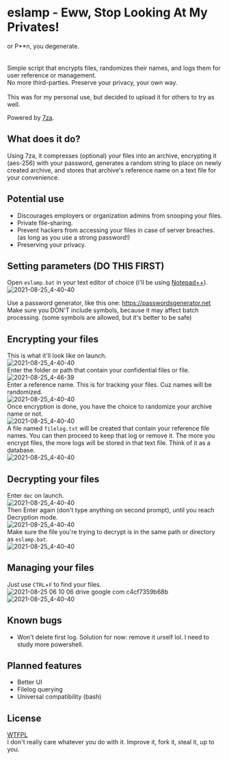 # eslamp - Eww, Stop Looking At My Privates!
or P**n, you degenerate.<br>
<br>
<br>
Simple script that encrypts files, randomizes their names, and logs them for user reference or management.<br>
No more third-parties. Preserve your privacy, your own way.<br><br>
This was for my personal use, but decided to upload it for others to try as well.

Powered by [7za](https://www.7-zip.org).

## What does it do?
Using 7za, it compresses (optional) your files into an archive, encrypting it (aes-256) with your password, generates a random string to place on newly created archive, and stores that archive's reference name on a text file for your convenience.

## Potential use
* Discourages employers or organization admins from snooping your files.
* Private file-sharing.
* Prevent hackers from accessing your files in case of server breaches. (as long as you use a strong password!)
* Preserving your privacy.

## Setting parameters (DO THIS FIRST)
Open `eslamp.bat` in your text editor of choice (i'll be using [Notepad++](https://notepad-plus-plus.org)).
![2021-08-25_4-40-40](https://user-images.githubusercontent.com/65538621/130700590-fda140ee-98f3-4641-807c-193ac4883032.png)

Use a password generator, like this one: https://passwordsgenerator.net<br>
Make sure you DON'T include symbols, because it may affect batch processing. (some symbols are allowed, but it's better to be safe)

## Encrypting your files
This is what it'll look like on launch.<br>
![2021-08-25_4-40-40](https://user-images.githubusercontent.com/65538621/130687253-6a794ef3-256a-4423-9ba2-396f0d355cf8.png)
<br>Enter the folder or path that contain your confidential files or file.<br>
![2021-08-25_4-46-39](https://user-images.githubusercontent.com/65538621/130687862-09c61c89-64c4-4372-ae69-a3f309905801.png)
<br>Enter a reference name. This is for tracking your files. Cuz names will be randomized.<br>
![2021-08-25_4-40-40](https://user-images.githubusercontent.com/65538621/130688405-4f7afef1-4192-4761-8928-92fe05a8e8e7.png)
<br>Once encryption is done, you have the choice to randomize your archive name or not.<br>
![2021-08-25_4-40-40](https://user-images.githubusercontent.com/65538621/130689220-12ccee62-686b-43ec-a9f1-5f3eee89894e.png)
<br>A file named `filelog.txt` will be created that contain your reference file names. You can then proceed to keep that log or remove it. The more you encrypt files, the more logs will be stored in that text file. Think of it as a database.<br>
![2021-08-25_4-40-40](https://user-images.githubusercontent.com/65538621/130691638-1d92d1d1-a6a9-4e2a-b010-a06fbb4768c0.png)

## Decrypting your files
Enter `dec` on launch.<br>
![2021-08-25_4-40-40](https://user-images.githubusercontent.com/65538621/130694683-fe48ab3a-edb1-456a-b054-fee3fe3ce526.png)
<br>Then Enter again (don't type anything on second prompt), until you reach Decryption mode.<br>
![2021-08-25_4-40-40](https://user-images.githubusercontent.com/65538621/130694990-83f8a9ab-7ec4-469c-90dc-ca356b881006.png)
<br>Make sure the file you're trying to decrypt is in the same path or directory as `eslamp.bat`.<br>
![2021-08-25_4-40-40](https://user-images.githubusercontent.com/65538621/130695379-ae0efa90-0026-4fc2-b769-da6d57848d57.png)

## Managing your files
Just use `CTRL`+`F` to find your files.
![2021-08-25 06 10 06 drive google com c4cf7359b68b](https://user-images.githubusercontent.com/65538621/130696764-d2cc4b15-f9fa-4deb-8db6-7c527b8af056.png)
![2021-08-25_4-40-40](https://user-images.githubusercontent.com/65538621/130697369-e1015637-73a5-4f88-a7b7-d3f7bad13bbd.png)

## Known bugs
* Won't delete first log. Solution for now: remove it urself lol. I need to study more powershell.

## Planned features
* Better UI
* Filelog querying
* Universal compatibility (bash)

## License
[WTFPL](https://github.com/sabakuran/eslamp/blob/main/LICENSE)<br>
I don't really care whatever you do with it. Improve it, fork it, steal it, up to you.
